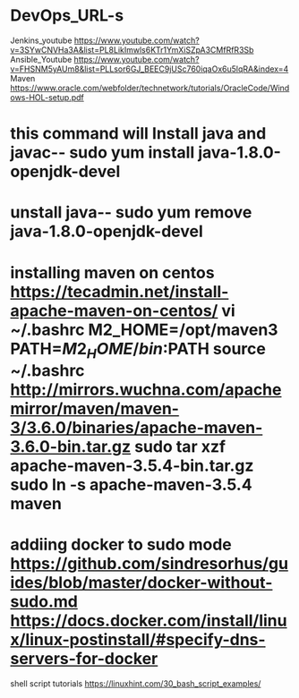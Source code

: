 # DevOps_URL-s
Jenkins_youtube
https://www.youtube.com/watch?v=3SYwCNVHa3A&list=PL8LikImwls6KTr1YmXiSZpA3CMfRfR3Sb
Ansible_Youtube
https://www.youtube.com/watch?v=FHSNM5yAUm8&list=PLLsor6GJ_BEEC9jUSc760iqaOx6u5lqRA&index=4
Maven
https://www.oracle.com/webfolder/technetwork/tutorials/OracleCode/Windows-HOL-setup.pdf

this command will Install java and javac--
sudo yum install java-1.8.0-openjdk-devel
==============================================

unstall java--
sudo yum remove java-1.8.0-openjdk-devel
=============================================
installing maven on centos
https://tecadmin.net/install-apache-maven-on-centos/
vi  ~/.bashrc
M2_HOME=/opt/maven3
PATH=$M2_HOME/bin:$PATH
source ~/.bashrc
http://mirrors.wuchna.com/apachemirror/maven/maven-3/3.6.0/binaries/apache-maven-3.6.0-bin.tar.gz
sudo tar xzf apache-maven-3.5.4-bin.tar.gz
sudo ln -s apache-maven-3.5.4 maven
======================================
addiing docker to sudo mode
https://github.com/sindresorhus/guides/blob/master/docker-without-sudo.md
https://docs.docker.com/install/linux/linux-postinstall/#specify-dns-servers-for-docker
============================
shell script tutorials
https://linuxhint.com/30_bash_script_examples/

